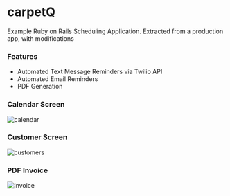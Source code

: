 # carpetQ

Example Ruby on Rails Scheduling Application. Extracted from a production app, with modifications

### Features
 * Automated Text Message Reminders via Twilio API
 * Automated Email Reminders
 * PDF Generation

### Calendar Screen
![calendar](https://user-images.githubusercontent.com/843024/209852281-d9a8be14-8b7a-42eb-84cc-b62fb6bc0b3d.png)

### Customer Screen
![customers](https://user-images.githubusercontent.com/843024/206945187-d6d6262c-5351-4b8d-8a0b-a65e5c150cf2.png)

### PDF Invoice
![invoice](https://user-images.githubusercontent.com/843024/206945686-0c48346f-b187-45f7-baef-c9ba9dd30dbe.png)
